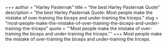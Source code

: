+++
author = "Harley Pasternak"
title = "the best Harley Pasternak Quote"
description = "the best Harley Pasternak Quote: Most people make the mistake of over-training the biceps and under-training the triceps."
slug = "most-people-make-the-mistake-of-over-training-the-biceps-and-under-training-the-triceps"
quote = '''Most people make the mistake of over-training the biceps and under-training the triceps.'''
+++
Most people make the mistake of over-training the biceps and under-training the triceps.
